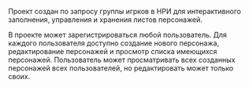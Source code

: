 Проект создан по запросу группы игрков в НРИ для интерактивного заполнения, управления и хранения листов персонажей. 

В проекте может зарегистрироваться любой пользователь. Для каждого пользователя доступно создание нового персонажа, редактирование персонажей и просмотр списка имеющихся персонажей.
Пользователь может просматривать всех созданных персонажей всех пользователей, но редактировать может только своих.